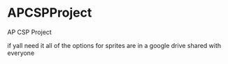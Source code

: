 # APCSPProject
AP CSP Project

if yall need it all of the options for sprites are in a google drive shared with everyone

